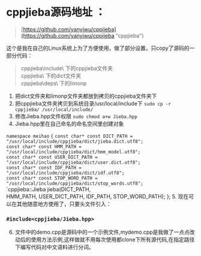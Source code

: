 # cppjieba源码地址 ：
> [https://github.com/yanyiwu/cppjieba](https://github.com/yanyiwu/cppjieba "cppjieba")


这个是我在自己的Linux系统上为了方便使用，做了部分设置，只copy了源码的一部分代码：
>cppjieba\include\ 下的cppjieba文件夹<br>
>cppjieba\ 下的dict文件夹<br>
>cppjieba\deps\ 下的limonp<br>



1. 把dict文件夹和limonp文件夹都放到拷贝的cppjieba文件夹下
2. 把cppjieba文件夹拷贝到系统目录/usr/local/include下
`sudo cp -r cppjieba/ /usr/local/include/`
3. 修改Jieba.hpp文件权限
`sudo chmod a+w Jieba.hpp`
4. Jieba.hpp里在自己命名的命名空间里创建对象

 `namespace meihao`
		`{`
 	   	`const char* const DICT_PATH = "/usr/local/include/cppjieba/dict/jieba.dict.utf8";`<br>
 	   	`const char* const HMM_PATH = "/usr/local/include/cppjieba/dict/hmm_model.utf8";`<br>
 	   	`const char* const USER_DICT_PATH = "/usr/local/include/cppjieba/dict/user.dict.utf8";`<br>
 	   	`const char* const IDF_PATH = "/usr/local/include/cppjieba/dict/idf.utf8";`<br>
 	   	`const char* const STOP_WORD_PATH = "/usr/local/include/cppjieba/dict/stop_words.utf8";`<br>
 	   	`cppjieba::Jieba jieba(DICT_PATH,<br>
 	   	 	   	 	     HMM_PATH,
 	   	 	   	 	     USER_DICT_PATH,
 	   	 	   	 	     IDF_PATH,
 	   	 	   	 	     STOP_WORD_PATH);
		};
5. 现在可以在其他随意地方使用了，只要头文件引入：
###   `#include<cppjieba/Jieba.hpp>` ###
6. 文件中的demo.cpp是源码中的一个示例文件,mydemo.cpp是我做了一点点改动后的使用方法示例,这样做就不用每次使用都clone下所有源代码,在指定路径下编写代码对中文语料进行分词。
